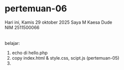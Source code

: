# pertemuan-06

Hari ini, Kamis 29 oktober 2025
Saya M Kaesa Dude <br>
NIM 2511500066 <br><br>
<br>
belajar:<br>
<ol>
    <li>echo di hello.php</li>
    <li>copy index.html & style.css, scipt.js (pertemuan-05)<li>
</ol>